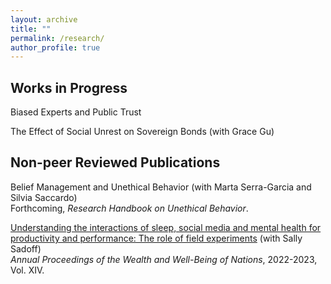 ```yaml
---
layout: archive
title: ""
permalink: /research/
author_profile: true
---
```

Works in Progress
---------------	
Biased Experts and Public Trust

The Effect of Social Unrest on Sovereign Bonds (with Grace Gu)

Non-peer Reviewed Publications
---------------	
Belief Management and Unethical Behavior (with Marta Serra-Garcia and Silvia Saccardo)<br>
Forthcoming, *Research Handbook on Unethical Behavior*.

[Understanding the interactions of sleep, social media and mental health for productivity and performance: The role of field experiments](/files/upton_forum.pdf) (with Sally Sadoff)<br>
*Annual Proceedings of the Wealth and Well-Being of Nations*, 2022-2023, Vol. XIV.
